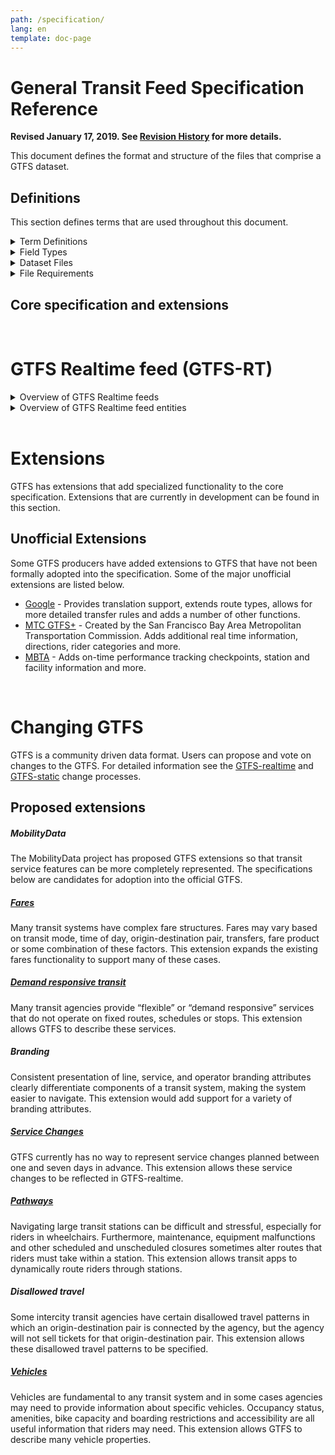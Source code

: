 ```yaml
---
path: /specification/
lang: en
template: doc-page
---
```

# General Transit Feed Specification Reference

**Revised January 17, 2019. See [Revision History](/reference/static/changes) for more details.**

This document defines the format and structure of the files that comprise a GTFS dataset.

## Definitions

This section defines terms that are used throughout this document.

<details > 
<summary>Term Definitions</summary>

* **Dataset** - A complete set of files defined by this specification reference. Altering the dataset creates a new version of the dataset. Datasets should be published at a public, permanent URL, including the zip file name. (e.g., https://www.agency.org/gtfs/gtfs.zip).
* **Record** - A basic data structure comprised of a number of different field values describing a single entity (e.g. transit agency, stop, route, etc.). Represented, in a table, as a row.
* **Field** - A property of an object or entity. Represented, in a table, as a column.
* **Field Value** - An individual entry in a field. Represented, in a table, as a single cell.
* **Required** - The field must be included in the dataset, and a value must be provided in that field for each record. Some required fields permit an empty string as a value (denoted in this specification as empty). To enter an empty string, just omit any text between the commas for that field.
* **Optional** - The field may be omitted from the dataset. If an optional column is included, some of the entries in that field may be empty strings. To enter an empty string, just omit any text between the commas for that field. Note that an omitted field is equivalent to a field that is entirely empty.
* **Conditionally required** - The field or file is required under certain conditions, which are outlined in the field or file description. Outside of these conditions, this field or file is optional.
* **Service day** - A service day is a time period used to indicate route scheduling. The exact definition of service day varies from agency to agency but service days often do not correspond with calendar days. A service day may exceed 24:00:00 if service begins on one day and ends on a following day. For example, service that runs from 08:00:00 on Friday to 02:00:00 on Saturday, could be denoted as running from 08:00:00 to 26:00:00 on a single service day.
 
</details>

<details > 
<summary>Field Types</summary>

- **Color** - A color encoded as a six-digit hexadecimal number. Refer to [https://htmlcolorcodes.com](https://htmlcolorcodes.com) to generate a valid value (the leading "#" is not included). <br> *Example: `FFFFFF` for white, `000000` for black or `0039A6` for the A,C,E lines in NYMTA.*
- **Currency Code** - An ISO 4217 alphabetical currency code. For the list of current currency, refer to [https://en.wikipedia.org/wiki/ISO_4217#Active\_codes](https://en.wikipedia.org/wiki/ISO_4217#Active_codes). <br> *Example: `CAD` for Canadian dollars, `EUR` for euros or `JPY` for Japanese yen.*
- **Date** - Service day in the YYYYMMDD format. Since time within a service day can be above 24:00:00, a service day often contains information for the subsequent day(s). <br> *Example: `20180913` for September 13th, 2018.*
- **Email** - An email address. <br> *Example: `example@example.com`*
- **Enum** - An option from a set of predefined constants defined in the "Description" column. <br> *Example: The `route_type` field contains a `0` for tram, a `1` for subway...*
- **ID** - An ID field value is an internal ID, not intended to be shown to riders, and is a sequence of any UTF-8 characters. Using only printable ASCII characters is recommended. IDs defined in one .txt file are often referenced in another .txt file. <br> *Example: The `stop_id` field in [stops.txt](#stopstxt) is a ID. The `stop_id` field in [stop_times.txt](#stop_timestxt) is an ID referencing `stops.stop_id`.*
- **Language Code** - An IETF BCP 47 language code. For an introduction to IETF BCP 47, refer to [http://www.rfc-editor.org/rfc/bcp/bcp47.txt](http://www.rfc-editor.org/rfc/bcp/bcp47.txt) and [http://www.w3.org/International/articles/language-tags/](http://www.w3.org/International/articles/language-tags/). <br> *Example: `en` for English, `en-US` for American English or `de` for German.*
- **Latitude** - WGS84 latitude in decimal degrees. The value must be greater than or equal to -90.0 and less than or equal to 90.0. *<br> Example: `41.890169` for the Colosseum in Rome.*
- **Longitude** - WGS84 longitude in decimal degrees. The value must be greater than or equal to -180.0 and less than or equal to 180.0. <br> *Example: `12.492269` for the Colosseum in Rome.*
- **Non-negative Float** - A floating point number greater than or equal to 0.
- **Non-negative Integer** - A integer greater than or equal to 0.
- **Phone number** - A phone number.
- **Time** - Time in the HH:MM:SS format (H:MM:SS is also accepted). The time is measured from "noon minus 12h" of the service day (effectively midnight except for days on which daylight savings time changes occur). For times occurring after midnight, enter the time as a value greater than 24:00:00 in HH:MM:SS local time for the day on which the trip schedule begins. <br> *Example: `14:30:00` for 2:30PM or `25:35:00` for 1:35AM on the next day.*
- **Text** - A string of UTF-8 characters, which is aimed to be displayed and which must therefore be human readable.
- **Timezone** - TZ timezone from the [https://www.iana.org/time-zones](https://www.iana.org/time-zones). Timezone names never contain the space character but may contain an underscore. Refer to [http://en.wikipedia.org/wiki/List\_of\_tz\_zones](http://en.wikipedia.org/wiki/List\_of\_tz\_zones) for a list of valid values. <br> *Example: `Asia/Tokyo`, `America/Los_Angeles` or `Africa/Cairo`.*
- **URL** - A fully qualified URL that includes http:// or https://, and any special characters in the URL must be correctly escaped. See the following [http://www.w3.org/Addressing/URL/4\_URI\_Recommentations.html](http://www.w3.org/Addressing/URL/4\_URI\_Recommentations.html) for a description of how to create fully qualified URL values.
 
</details>

<details > 
<summary>Dataset Files</summary>

This specification defines the following files:

|  Filename | Required | Defines |
|  ------ | ------ | ------ |
|  [agency.txt](#agencytxt) | **Required** | Transit agencies with service represented in this dataset. |
|  [routes.txt](#routestxt) | **Required** | Transit routes. A route is a group of trips that are displayed to riders as a single service. |
|  [stops.txt](#stopstxt) | **Required** | Stops where vehicles pick up or drop off riders. Also defines stations and station entrances.  |
|  [stop_times.txt](#stop_timestxt)  | **Required** | Times that a vehicle arrives at and departs from stops for each trip. |
|  [trips.txt](#tripstxt)  | **Required** | Trips for each route. A trip is a sequence of two or more stops that occur during a specific time period. |
|  [calendar.txt](#calendartxt)  | **Conditionally required** | Service dates specified using a weekly schedule with start and end dates. This file is required unless all dates of service are defined in [calendar_dates.txt](#calendar_datestxt). |
|  [calendar_dates.txt](#calendar_datestxt)  | **Conditionally required** | Exceptions for the services defined in the [calendar.txt](#calendartxt). If [calendar.txt](#calendartxt) is omitted, then [calendar_dates.txt](#calendar_datestxt) is required and must contain all dates of service. |
|  [fare_attributes.txt](#fare_attributestxt)  | Optional | Fare information for a transit agency's routes. |
|  [fare_rules.txt](#fare_rulestxt)  | Optional | Rules to apply fares for itineraries. |
|  [shapes.txt](#shapestxt)  | Optional | Rules for mapping vehicle travel paths, sometimes referred to as route alignments. |
|  [frequencies.txt](#frequenciestxt)  | Optional | Headway (time between trips) for headway-based service or a compressed representation of fixed-schedule service. |
|  [transfers.txt](#transferstxt)  | Optional | Rules for making connections at transfer points between routes. |
|  [pathways.txt](#pathwaystxt)  | Optional | Pathways linking together locations within stations. |
|  [levels.txt](#levelstxt)  | Optional | Levels within stations. |
|  [feed_info.txt](#feed_infotxt)  | Optional | Dataset metadata, including publisher, version, and expiration information. |

 
</details>

<details  > 
<summary>File Requirements</summary>


The following requirements apply to the format and contents of the dataset files:

* All files must be saved as comma-delimited text.
* The first line of each file must contain field names. Each subsection of the [Field Definitions](#field-definitions) section corresponds to one of the files in a GTFS dataset and lists the field names that may be used in that file.
* All field names are case-sensitive.
* Field values may not contain tabs, carriage returns or new lines.
* Field values that contain quotation marks or commas must be enclosed within quotation marks. In addition, each quotation mark in the field value must be preceded with a quotation mark. This is consistent with the manner in which Microsoft Excel outputs comma-delimited (CSV) files. For more information on the CSV file format, see [http://tools.ietf.org/html/rfc4180](http://tools.ietf.org/html/rfc4180).
The following example demonstrates how a field value would appear in a comma-delimited file:
  * **Original field value:** `Contains "quotes", commas and text`
  * **Field value in CSV file:** `"Contains ""quotes"", commas and text"`
* Field values must not contain HTML tags, comments or escape sequences.
* Remove any extra spaces between fields or field names. Many parsers consider the spaces to be part of the value, which may cause errors.
* Each line must end with a CRLF or LF linebreak character.
* Files should be encoded in UTF-8 to support all Unicode characters. Files that include the Unicode byte-order mark (BOM) character are acceptable. See [http://unicode.org/faq/utf_bom.html#BOM](http://unicode.org/faq/utf_bom.html#BOM) for more information on the BOM character and UTF-8.
* All dataset files must be zipped together.
</details>

## Core specification and extensions

<corebutton></corebutton>
<div id="requiredFiles" style="display:none;">
<div class="ui warning message">
  <div class="content">
    <div class="header">Select the extensions you wish to use<div>
  </div>
</div>
</div>
</div>

<attributionbutton></attributionbutton>
<fareattributesbutton></fareattributesbutton>
<farerulesbutton></farerulesbutton>
<feedinfobutton></feedinfobutton>


### agency.txt (required file)                    Display best practices<agencycheckbox id='agencyslider'></agencycheckbox>

<div id="agencyspec" style="display: block"><agencyspec></agencyspec></div>
<div id="agencyspecbp" style="display:none"><agency></agency></div>

### stops.txt (required file)                     Display best practices<stopscheckbox id='stopsslider'></stopscheckbox>
<div id="stops" style="display: block"><stopsspec></stopsspec></div>
<div id="stopsbp" style="display:none"><stops></stops></div>

<div id="stopslevel" style="display:none;"><stopsspeclevel></stopsspeclevel><stops></stops></div>

### routes.txt (required file)  Display best practices<routescheckbox id='routesslider'></routescheckbox>
<div id="routes" style="display: block;"><routesspec></routesspec></div>
<div id="routesbp" style="display: none"><routes></routes></div>


### trips.txt (required file) Display best practices<tripscheckbox id='tripsslider'></tripscheckbox>
<div id="trips" style="display:block;"><tripsspec></tripsspec></div>
<div id="tripsbp" style="display: none;"><trips></trips></div>

### stop_times.txt (required file) Display best practices<stoptimescheckbox id='stoptimeslsider'></stoptimescheckbox>
<div id="stoptimes" style="display: block;"><stoptimesspec></stoptimesspec></div>
<div id="stoptimesbp" style="display: none;"><stoptimes></stoptimes></div>

### calendar.txt (conditionally required file) Display best practices<calendarcheckbox id='calendarslider'></calendarcheckbox>
<div id="calendar" style="display: block;"><calendarspec></calendarspec></div>
<div id="calendarbp" style="display: none;"><calendar></calendar></div>

### calendar_dates.txt (conditionally required file) Display best practices <calendardatescheckbox id='calendardatesslider'></calendardatescheckbox>
<div id="calendardates" style="display: block;"><calendardatesspec></calendardatesspec></div>
<div id="calendardatesbp" style="display: none;"><calendardates></calendardates></div>



### attributions.txt (optional file)
<div id="attributions" style="display: block;"><attributionsspec></attributionsspec></div>

### fare_attributes.txt (optional file) Display best practices <fareattributescheckbox id='fareattributesslider'></fareattributescheckbox>
<div id="fareattributes" style="display:block;"><fareattributesspec></fareattributesspec></div>
<div id="fareattributesbp" style="display: block;"><fareattributes></fareattributes></div>

### fare_rules.txt (optional file) Display best practices <farerulescheckbox id='farerulesslider'></farerulescheckbox>
<div id="farerules" style="display: block;"><farerulesspec></farerulesspec></div>
<div id="farerulesbp" style="display:none;"><farerules> </farerules></div>

### feed_info.txt (optional file) Display best practices <feedinfocheckbox id='feedinfoslider'></feedinfocheckbox>
<div id="feedinfo" style="display: block"><feedinfospec></feedinfospec></div>
<div id="feedinfobp" style="display: none;"><feedinfo></feedinfo></div>

### frequencies.txt (optional file) Display best practices <frequenciescheckbox id='frequenciesslider'></frequenciescheckbox>
<div id="frequencies" style="display:block;"><frequenciesspec></frequenciesspec></div>
<div id="frequenciesbp" style="display: block;"><frequencies></frequencies></div>

### levels.txt (optional file)
<div id="levels" style="display:block;"><levelsspec></levelsspec></div>

### pathways.txt (optional file)
<div id="pathways" style="display: block"><pathwaysspec></pathwaysspec></div>

### shapes.txt (optional file) Display best practices <shapescheckbox id='shapesslider'></shapescheckbox>
<div id="shapes" style="display: block"><shapesspec></shapesspec></div>
<div id="shapesbp" style="display: none"><shapes></shapes></div>

### transfers.txt (optional file) Display best practices <transferscheckbox id='transfersslider'></transferscheckbox>
<div id="transfers" style="display:block;"><transfersspec></transfersspec></div>
<div id="transfersbp" style="display: none;"><transfers></transfers></div>

### translations.txt (optional file)
<div id="translations"><translationsspec></translationsspec></div>

</div>


<br>

# GTFS Realtime feed (GTFS-RT)

<details> 
<summary> Overview of GTFS Realtime feeds</summary>


## How do I start?

1.  Continue reading the overview below.
2.  Decide which you will be providing.
3.  Create your own feeds using the [reference](/documentation/reference.md).
4.  Publish your feed.

The specification currently supports the following types of information:

*   **Trip updates** - delays, cancellations, changed routes
*   **Service alerts** - stop moved, unforeseen events affecting a station, route or the entire network
*   **Vehicle positions** - information about the vehicles including location and congestion level

A feed may, although not required to, combine entities of different types. Feeds are served via HTTP and updated frequently. The file itself is a regular binary file, so any type of webserver can host and serve the file (other transfer protocols might be used as well). Alternatively, web application servers could also be used which as a response to a valid HTTP GET request will return the feed. There are no constraints on how frequently nor on the exact method of how the feed should be updated or retrieved.

Because GTFS Realtime allows you to present the _actual_ status of your fleet, the feed needs to be updated regularly - preferably whenever new data comes in from your Automatic Vehicle Location system.

</details>

<details> 
<summary> Overview of GTFS Realtime feed entities</summary>

GTFS Realtime supports three distinct types of realtime data, that can be
combined witin a single realtime feed. Summaries are given below, with full
documentation given in the relevant section.


<details> 
<summary> Trip Updates: "Bus X is delayed by 5 minutes" </summary>

Trip updates represent fluctuations in the timetable. We would expect to receive
trip updates for all trips you have scheduled that are realtime-capable. These
updates would give a predicted arrival or departure for stops along the route.
Trip updates can also provide for more complex scenarios where trips are
canceled, added to the schedule, or even re-routed.

Trip updates represent fluctuations in the timetable. We would expect to receive trip updates for all trips you have scheduled that are realtime-capable. These updates would give a predicted arrival or departure time for stops along the route. Trip updates can also provide for more complex scenarios where trips are canceled or added to the schedule, or even re-routed.

**Reminder:** In GTFS, a trip is a sequence of two of more stops occurring at a specific time.

There should be **at most** one trip update for each scheduled trip. In case there is no trip update for a scheduled trip, it will be concluded that no realtime data is available for the trip. The data consumer should **not** assume that the trip is running on time.

## Stop Time Updates

A trip update consists of one or more updates to vehicle stop times, which are referred to as ```StopTimeUpdates```. These can be supplied for past and future stop times. You are allowed, but not required, to drop past stop times.  Producers should not drop a past `StopTimeUpdate` if it refers to a stop with a scheduled arrival time in the future for the given trip (i.e. the vehicle has passed the stop ahead of schedule), as otherwise it will be concluded that there is no update for this stop.  

For example, if the following data appears in the GTFS-rt feed:

* Stop 4 – Predicted at 10:18am (scheduled at 10:20am – 2 min early)
* Stop 5 – Predicted at 10:30am (scheduled at 10:30am – on time)

...the prediction for Stop 4 cannot be dropped from the feed until 10:21am, even if the bus actually passes the stop at 10:18am. If the `StopTimeUpdate` for Stop 4 was dropped from the feed at 10:18am or 10:19am, and the scheduled arrival time is 10:20am, then the consumer should assume that no real-time information exists for Stop 4 at that time, and schedule data from GTFS should be used.

Each `StopTimeUpdate` is linked to a stop. Ordinarily this can be done using either a GTFS stop_sequence or a GTFS stop_id. However, in the case you are providing an update for a trip without a GTFS trip_id, you must specify stop_id as stop_sequence has no value. The stop_id must still reference a stop_id in GTFS. If the same stop_id is visited more than once in a trip, then stop_sequence should be provided in all StopTimeUpdates for that stop_id on that trip.

The update can provide a exact timing for **arrival** and/or **departure** at a stop in `StopTimeUpdates` using `StopTimeEvent`. This should contain either an absolute **time** or a **delay** (i.e. an offset from the scheduled time in seconds). Delay can only be used in case the trip update refers to a scheduled GTFS trip, as opposed to a frequency-based trip. In this case, time should be equal to scheduled time + delay. You may also specify **uncertainty** of the prediction along with `StopTimeEvent`, which is discussed in more detail further down the page.

For each `StopTimeUpdate`, the default schedule relationship is **scheduled**. (Note that this is different from the schedule relationship for the trip). You may change this to **skipped** if the stop will not be stopped at, or **no data** if you only have realtime data for some of the trip.

**Updates should be sorted by stop_sequence** (or stop_ids in the order they occur in the trip).

If one or more stops are missing along the trip the update is propagated to all subsequent stops. This means that updating a stop time for a certain stop will change all subsequent stops in the absence of any other information.

**Example 1**

For a trip with 20 stops, a `StopTimeUpdate` with arrival delay and departure delay of 0 (`StopTimeEvents`) for stop_sequence of the current stop means that the trip is exactly on time.

**Example 2**

For the same trip instance, three `StopTimeUpdate` are provided:

*   delay of 300 seconds for stop_sequence 3
*   delay of 60 seconds for stop_sequence 8
*   delay of unspecified duration for stop_sequence 10

This will be interpreted as:

*   stop_sequences 1,2 have unknown delay.
*   stop_sequences 3,4,5,6,7 have delay of 300 seconds.
*   stop_sequences 8,9 have delay of 60 seconds.
*   stop_sequences 10,..,20 have unknown delay.

### Trip Descriptor

The information provided by the trip descriptor depends on the schedule relationship of trip you are updating. There are a number of options for you to set:

|_**Value**_|_**Comment**_|
|-----------|-------------|
| **Scheduled** | This trip is running according to a GTFS schedule, or is close enough to still be associated with it. |
| **Added** | This trip was not scheduled and has been added. For example, to cope with demand, or replace a broken down vehicle. |
| **Unscheduled** | This trip is running and is never associated with a schedule. For example, if there is no schedule and the buses run on a shuttle service. |
| **Canceled** | This trip was scheduled, but is now removed. |

In most cases, you should provide the trip_id of the scheduled trip in GTFS that this update relates to. 

#### Systems with repeated trip_ids

For systems using repeated trip_ids, for example trips modeled using frequencies.txt, that is frequency-based trips, the trip_id is not in itself a unique identifier of a single journey, as it lacks a
specific time component. In order to uniquely identify such trips within a
TripDescriptor, a triple of identifiers must be provided:

*    __trip_id__
*    __start_time__
*    __start_date__

start_time should be first published, and any subsequent feed updates should use
that same start_time when referring to the same journey. StopTimeUpdates
should be used to indicate adjustments; start_time does not have to be precisely
the departure time from the first station, although it should be pretty close to
that time.

For example, let’s say we decide at 10:00, May, 25th 2015, that a trip with
trip_id=T will start at start_time=10:10:00, and provide this information via
realtime feed at 10:01. By 10:05 we suddenly know that the trip will start not
at 10:10 but at 10:13. In our new realtime feed we can still identify this trip
as (T, 2015-05-25, 10:10:00) but provide a StopTimeUpdate with departure from
first stop at 10:13:00.

#### Alternative trip matching

Trips which are not frequency based may also be uniquely identified by a
TripDescriptor including the combination of:

*    __route_id__
*    __direction_id__
*    __start_time__
*    __start_date__

where start_time is the scheduled start time as defined in the static schedule, as long as the combination of ids provided resolves to a unique trip.


## Uncertainty

Uncertainty applies to both the time and the delay value of a `StopTimeUpdate`. The uncertainty roughly specifies the expected error in true delay as an integer in seconds (but note, the precise statistical meaning is not defined yet). It's possible for the uncertainty to be 0, for example for trains that are driven under computer timing control.

As an example a long-distance bus that has an estimated delay of 15 minutes arriving to its next stop within a 4 minute window of error (that is +2 / -2 minutes) will have an Uncertainty value of 240.

</details>

<details> 
<summary> Service Alerts : "Station Y is closed due to construction"</summary>


Service alerts represent higher level problems with a particular entity and are
generally in the form of a textual description of the disruption.

They could represent problems with:

*   Stations
*   Lines
*   The whole network
*   etc.

A service alert will usually consist of some text which will describe the
problem, and we also allow for URLs for more information as well as more
structured information to help us understand who this service alert affects.

Service alerts allow you to provide updates whenever there is disruption on the network. Delays and cancellations of individual trips should usually be communicated using `Trip updates`.

You have the option to provide the following:

*   URL - link to your site explaining more about the alert
*   Header text - a summary of the alert
*   Description - a full description of the alert, which will always be shown alongside the header (so should not repeat this information).

### Time Range

The alert will be displayed where appropriate within the given time range. This range should cover the entire time that the alert is useful for the passenger to see.

If no time is given, we will display the alert for as long as it is in the feed. If multiple ranges are given, we will display during all of them.

### Entity Selector

Entity selector allows you specify exactly which parts of the network this alert affects, so that we can display only the most appropriate alerts to the user. You may include multiple entity selectors for alerts which affect multiple entities.

Entities are selected using their GTFS identifiers, and you can select any of the following:

*   Agency - affects the whole network
*   Route - affects the whole route
*   Route type - affects any route of this type. e.g. all subways.
*   Trip - affects a particular trip
*   Stop - affects a particular stop

### Cause

What is the cause of this alert? You may specify one of the following:

*   Unknown cause
*   Other cause (not represented by any of these options)
*   Technical problem
*   Strike
*   Demonstration
*   Accident
*   Holiday
*   Weather
*   Maintenance
*   Construction
*   Police activity
*   Medical emergency


### Effect

What effect does this problem have on the specified entity? You may specify one of the following:

*   No service
*   Reduced service
*   Significant delays (insignificant delays should only be provided through `Trip updates`).
*   Detour
*   Additional service
*   Modified service
*   Stop moved
*   Other effect (not represented by any of these options)
*   Unknown effect


</details>

<details> 
<summary> Vehicle Position: "This bus is at position X at time Y"</summary>


Vehicle position represents a few basic pieces of information about a particular
vehicle on the network.

Most important are the latitude and longitude the vehicle is at, but we can also
use data on current speed and odometer readings from the vehicle.

Vehicle position is used to provide automatically generated information on the location of a vehicle, such as from a GPS device on board. A single vehicle position should be provided for every vehicle that is capable of providing it.

The trip that the vehicle is currently serving should be given through a `trip descriptor`. You can also provide a `vehicle descriptor`, which specifies a precise physical vehicle that you are providing updates about. Documentation is provided below.

A **timestamp** denoting the time when the position reading was taken can be provided. Note that this is different from the timestamp in the feed header, which is the time that this message was generated by the server.

**Current passage** can also be provided (either as a `stop_sequence` or `stop_id`). This is a reference to the stop that the vehicle is either on its way to, or already stopped at.

<details> 
<summary> Position</summary>

Position contains the location data within Vehicle Position. Latitude and longitude are required, the other fields are optional. These types of data are:

*   **Latitude** - degrees North, in the WGS-84 coordinate system
*   **Longitude** - degrees East, in the WGS-84 coordinate system
*   **Bearing** - direction that the vehicle is facing
*   **Odometer** - the distance that the vehicle has travelled
*   **Speed** - momentary speed measured by the vehicle, in meters per second

</details>

<details> 
<summary> Congestion Level </summary>

Vehicle position also allows the agency to specify the congestion level that the vehicle is currently experiencing. Congestion can be classed under the following categories:

*   Unknown congestion level
*   Running smoothly
*   Stop and go
*   Congestion
*   Severe congestion

It is up to the agency to classify what you class as each type of congestion. Our guidance is that severe congestion is only used in situations where the traffic is so congested that people are leaving their cars.

</details>

<details> 
<summary> Occupancy status </summary>

Vehicle position also allows the agency to specify the degree of passenger occupancy for the vehicle. Occupancy status can be classed under the following categories:

*   Empty
*   Many seats available
*   Few seats available
*   Standing room only
*   Crushed standing room only
*   Full
*   Not accepting passengers

This field is still **experimental**, and subject to change. It may be formally adopted in the future.

</details>

<details> 
<summary>  VehicleStopStatus </summary>

Vehicle stop status gives more meaning to the status of a vehicle in relation with a stop that it is currently approaching or is at. It can be set to any of these values.

*   **Incoming at** - the vehicle is about to arrive at the referenced stop
*   **Stopped at** - the vehicle is stopped at the referenced stop
*   **In transit to** - the referenced stop is the next stop for the vehicle - **default**

</details>

<details> 
<summary> Vehicle Descriptor </summary>

Vehicle descriptor describes a precise physical vehicle and can contain any of the following attributes:

*   **ID** - internal system of identification for the vehicle. Should be unique to the vehicle
*   **Label** - a user visible label - for example the name of a train
*   **License plate** - the actual license plate of the vehicle

</details>

</details>

<br>

</details>

<br>

# Extensions

GTFS has extensions that add specialized functionality to the core specification. Extensions that are currently in development can be found in this section.

##  Unofficial Extensions 

Some GTFS producers have added extensions to GTFS that have not been formally adopted into the specification. Some of the major unofficial extensions are listed below. 

* [Google](https://developers.google.com/transit/gtfs/reference/gtfs-extensions) - Provides translation support, extends route types, allows for more detailed transfer rules and adds a number of other functions. 
* [MTC GTFS+](https://www.transitwiki.org/TransitWiki/index.php/File:GTFS%2B_Additional_Files_Format_Ver_1.7.pdf) - Created by the San Francisco Bay Area Metropolitan Transportation Commission. Adds additional real time information, directions, rider categories and more.
* [MBTA](https://github.com/mbta/gtfs-documentation/) - Adds on-time performance tracking checkpoints, station and facility information and more. 


<br>

# Changing GTFS

GTFS is a community driven data format. Users can propose and vote on changes to the GTFS. For detailed information see the [GTFS-realtime](/reference/realtime/changes/) and [GTFS-static](/reference/static/changes) change processes. 

## Proposed extensions

##### MobilityData

The MobilityData project has proposed GTFS extensions so that transit service features can be more completely represented. The specifications below are candidates for adoption into the official GTFS. 

##### [Fares](https://bit.ly/gtfs-fares)
Many transit systems have complex fare structures. Fares may vary based on transit mode, time of day, origin-destination pair, transfers, fare product or some combination of these factors. This extension expands the existing fares functionality to support many of these cases.

##### [Demand responsive transit](https://bit.ly/gtfs-drt)
Many transit agencies provide “flexible” or “demand responsive” services that do not operate on fixed routes, schedules or stops. This extension allows GTFS to describe these services.

##### Branding 
Consistent presentation of line, service, and operator branding attributes clearly differentiate components of a transit system, making the system easier to navigate. This extension would add support for a variety of branding attributes.

##### [Service Changes](https://bit.ly/gtfs-service-changes-v3_1)
GTFS currently has no way to represent service changes planned between one and seven days in advance. This extension allows these service changes to be reflected in GTFS-realtime.

##### [Pathways](https://bit.ly/gtfs-pathways)
Navigating large transit stations can be difficult and stressful, especially for riders in wheelchairs. Furthermore, maintenance, equipment malfunctions and other scheduled and unscheduled closures sometimes alter routes that riders must take within a station. This extension allows transit apps to dynamically route riders through stations.

##### Disallowed travel
Some intercity transit agencies have certain disallowed travel patterns in which an origin-destination pair is connected by the agency, but the agency will not sell tickets for that origin-destination pair. This extension allows these disallowed travel patterns to be specified.

##### [Vehicles](https://bit.ly/gtfs-vehicles)
Vehicles are fundamental to any transit system and in some cases agencies may need to provide information about specific vehicles. Occupancy status, amenities, bike capacity and boarding restrictions and accessibility are all useful information that riders may need. This extension allows GTFS to describe many vehicle properties.

